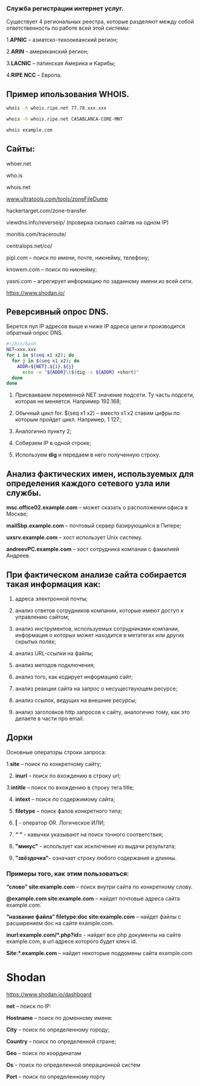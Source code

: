 ### Служба регистрации интернет услуг.

Существует 4 региональных реестра, которые разделяют между собой ответственность по работе всей этой системы:

1.**APNIC** – азиатско-тихоокеанский регион;

2.**ARIN** – американский регион;

3.**LACNIC** – латинская Америка и Карибы;

4.**RIPE NCC** – Европа.

## Пример ипользования WHOIS.

```bash
whois -h whois.ripe.net 77.78.xxx.xxx
```
```bash
whois -h whois.ripe.net CASABLANCA-CORE-MNT
```

```bash
whois example.com
```

## Сайты:

whoer.net

who.is

whois.net

www.ultratools.com/tools/zoneFileDump

hackertarget.com/zone-transfer

viewdns.info/reverseip/  (проверка сколько сайтив на одном IP)

monitis.com/traceroute/

centralops.net/co/

pipl.com – поиск по имени, почте, никнейму, телефону;

knowem.com – поиск по никнейму;

yasni.com – агрегирует информацию по заданному имени из всей сети.

https://www.shodan.io/ 

## Реверсивный опрос DNS.

Берется пул IP адресов выше и ниже IP адреса цели и производится обратный опрос DNS.

```bash
#!/bin/bash
NET=xxx.xxx
for i in $(seq x1 x2); do
  for j in $(seq x1 x2); do
    ADDR=${NET}.${i}.${j}
      echo -e "${ADDR}\t$(dig -x ${ADDR} +short)"
  done
done
```

1. Присваиваем переменной NET значение подсети. Ту часть подсети, которая не меняется. Например 192.168;

2. Обычный цикл for. $(seq x1 x2) – вместо x1 x2 ставим цифры по которым пройдет цикл. Например, 1 127.;

3. Аналогично пункту 2;

4. Собираем IP в одной строке;

5. Используем **dig** и передаем в него полученную строку.


## Анализ фактических имен, используемых для определения каждого сетевого узла или службы.

**msc.office02.example.com** – может сказать о расположении офиса в Москве;

**mailSbp.example.com** – почтовый сервер базирующийся в Питере;

**uxsrv.example.com** – хост использует Unix систему.

**andreevPC.example.com** – хост сотрудника компании с фамилией Андреев.

## При фактическом анализе сайта собирается такая информация как:

1. адреса электронной почты;

2. анализ ответов сотрудников компании, которые имеют доступ к управлению сайтом;

3. анализ инструментов, используемых сотрудниками компании, информация о которых может находится в метатегах или других скрытых полях;

4. анализ URL-ссылки на файлы;

5. анализ методов подключения;

6. анализ того, как кодирует информацию сайт;

7. анализ реакции сайта на запрос о несуществующем ресурсе;

8. анализ ссылок, ведущих на внешние ресурсы;

9. анализ заголовков http запросов к сайту, аналогично тому, как это делаете в части про email.

## Дорки

Основные операторы строки запроса:

1.**site** – поиск по конкретному сайту;

2. **inurl** – поиск по вхождению в строку url;

3.**intitle** – поиск по вхождению в строку тега title;

4. **intext** – поиск по содержимому сайта;

5. **filetype** – поиск фалов конкретного типа;

6. **|** - оператор OR. Логическое ИЛИ;

7. **“ ”** - кавычки указывают на поиск точного соответствия;

8. **"минус"** - использует как исключение из выдачи результата;

9. **"звёздочка"**- означает строку любого содержания и длинны.


### Примеры того, как этим пользоваться:

**“слово” site:example.com** – поиск внутри сайта по конкретному слову.

**@example.com site:example.com** – найдет почтовые адреса сайта example.com.

**“название файла” filetype:doc site:example.com** – найдет файлы с расширением doc на сайте example.com.

**inurl:example.com/*.php?id=** - найдет все php документы на сайте example.com, в url адресе которого будет ключ id.

**Site:*.example.com** – найдет некоторые поддомены сайта example.com


# Shodan

https://www.shodan.io/dashboard

**net** – поиск по IP:

**Hostname** – поиск по доменному имени:

**City** – поиск по определенному городу;

**Country** – поиск по определенной стране;

**Geo** – поиск по координатам

**Os** – поиск по определенной операционной систем

**Port** – поиск по определенному порту


